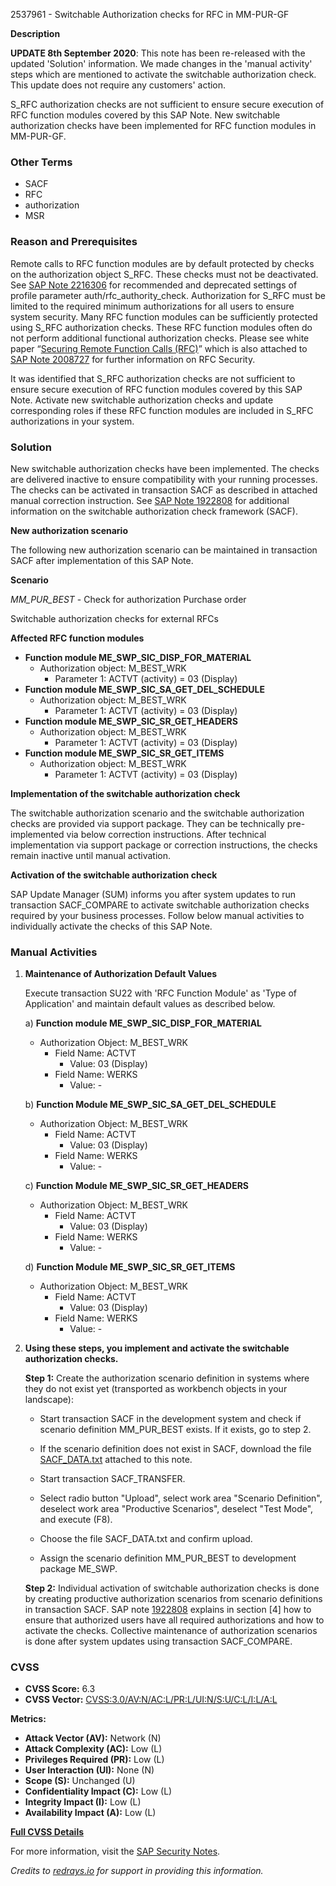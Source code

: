 2537961 - Switchable Authorization checks for RFC in MM-PUR-GF

**Description**
  
**UPDATE 8th September 2020**: This note has been re-released with the updated 'Solution' information. We made changes in the 'manual activity' steps which are mentioned to activate the switchable authorization check. This update does not require any customers' action.

S_RFC authorization checks are not sufficient to ensure secure execution of RFC function modules covered by this SAP Note. New switchable authorization checks have been implemented for RFC function modules in MM-PUR-GF.

### Other Terms

- SACF
- RFC
- authorization
- MSR

### Reason and Prerequisites

Remote calls to RFC function modules are by default protected by checks on the authorization object S_RFC. These checks must not be deactivated. See [SAP Note 2216306](https://me.sap.com/notes/2216306) for recommended and deprecated settings of profile parameter auth/rfc_authority_check. Authorization for S_RFC must be limited to the required minimum authorizations for all users to ensure system security. Many RFC function modules can be sufficiently protected using S_RFC authorization checks. These RFC function modules often do not perform additional functional authorization checks. Please see white paper “[Securing Remote Function Calls (RFC)](https://www.sap.com/documents/2015/07/e6441a8d-5b7c-0010-82c7-eda71af511fa.html)” which is also attached to [SAP Note 2008727](https://me.sap.com/notes/2008727) for further information on RFC Security.

It was identified that S_RFC authorization checks are not sufficient to ensure secure execution of RFC function modules covered by this SAP Note. Activate new switchable authorization checks and update corresponding roles if these RFC function modules are included in S_RFC authorizations in your system.

### Solution

New switchable authorization checks have been implemented. The checks are delivered inactive to ensure compatibility with your running processes. The checks can be activated in transaction SACF as described in attached manual correction instruction. See [SAP Note 1922808](https://me.sap.com/notes/1922808) for additional information on the switchable authorization check framework (SACF).

**New authorization scenario**

The following new authorization scenario can be maintained in transaction SACF after implementation of this SAP Note.

**Scenario**

*MM_PUR_BEST* - Check for authorization Purchase order

Switchable authorization checks for external RFCs

**Affected RFC function modules**

- **Function module ME_SWP_SIC_DISP_FOR_MATERIAL**
  - Authorization object: M_BEST_WRK
    - Parameter 1: ACTVT (activity) = 03 (Display)
- **Function module ME_SWP_SIC_SA_GET_DEL_SCHEDULE**
  - Authorization object: M_BEST_WRK
    - Parameter 1: ACTVT (activity) = 03 (Display)
- **Function module ME_SWP_SIC_SR_GET_HEADERS**
  - Authorization object: M_BEST_WRK
    - Parameter 1: ACTVT (activity) = 03 (Display)
- **Function module ME_SWP_SIC_SR_GET_ITEMS**
  - Authorization object: M_BEST_WRK
    - Parameter 1: ACTVT (activity) = 03 (Display)

**Implementation of the switchable authorization check**

The switchable authorization scenario and the switchable authorization checks are provided via support package. They can be technically pre-implemented via below correction instructions. After technical implementation via support package or correction instructions, the checks remain inactive until manual activation.

**Activation of the switchable authorization check**

SAP Update Manager (SUM) informs you after system updates to run transaction SACF_COMPARE to activate switchable authorization checks required by your business processes. Follow below manual activities to individually activate the checks of this SAP Note.

### Manual Activities

1. **Maintenance of Authorization Default Values**
   
   Execute transaction SU22 with 'RFC Function Module' as 'Type of Application' and maintain default values as described below.

   a) **Function module ME_SWP_SIC_DISP_FOR_MATERIAL**
   - Authorization Object: M_BEST_WRK
     - Field Name: ACTVT
       - Value: 03 (Display)
     - Field Name: WERKS
       - Value: -

   b) **Function Module ME_SWP_SIC_SA_GET_DEL_SCHEDULE**
   - Authorization Object: M_BEST_WRK
     - Field Name: ACTVT
       - Value: 03 (Display)
     - Field Name: WERKS
       - Value: -

   c) **Function Module ME_SWP_SIC_SR_GET_HEADERS**
   - Authorization Object: M_BEST_WRK
     - Field Name: ACTVT
       - Value: 03 (Display)
     - Field Name: WERKS
       - Value: -

   d) **Function Module ME_SWP_SIC_SR_GET_ITEMS**
   - Authorization Object: M_BEST_WRK
     - Field Name: ACTVT
       - Value: 03 (Display)
     - Field Name: WERKS
       - Value: -

2. **Using these steps, you implement and activate the switchable authorization checks.**

   **Step 1:**
   Create the authorization scenario definition in systems where they do not exist yet (transported as workbench objects in your landscape):
   - Start transaction SACF in the development system and check if scenario definition MM_PUR_BEST exists. If it exists, go to step 2.
   
   - If the scenario definition does not exist in SACF, download the file [SACF_DATA.txt](https://me.sap.com/notes/2537961/attachments/SACF_DATA.TXT) attached to this note.
   - Start transaction SACF_TRANSFER.
   - Select radio button "Upload", select work area "Scenario Definition", deselect work area "Productive Scenarios", deselect "Test Mode", and execute (F8).
   - Choose the file SACF_DATA.txt and confirm upload.
   - Assign the scenario definition MM_PUR_BEST to development package ME_SWP.

   **Step 2:**
   Individual activation of switchable authorization checks is done by creating productive authorization scenarios from scenario definitions in transaction SACF. SAP note [1922808](https://me.sap.com/notes/1922808) explains in section [4] how to ensure that authorized users have all required authorizations and how to activate the checks. Collective maintenance of authorization scenarios is done after system updates using transaction SACF_COMPARE.

### CVSS

- **CVSS Score:** 6.3
- **CVSS Vector:** [CVSS:3.0/AV:N/AC:L/PR:L/UI:N/S:U/C:L/I:L/A:L](https://www.first.org/cvss/calculator/3.0#CVSS:3.0/AV:N/AC:L/PR:L/UI:N/S:U/C:L/I:L/A:L)

**Metrics:**
- **Attack Vector (AV):** Network (N)
- **Attack Complexity (AC):** Low (L)
- **Privileges Required (PR):** Low (L)
- **User Interaction (UI):** None (N)
- **Scope (S):** Unchanged (U)
- **Confidentiality Impact (C):** Low (L)
- **Integrity Impact (I):** Low (L)
- **Availability Impact (A):** Low (L)

**[Full CVSS Details](https://me.sap.com/notes/2537961)**

For more information, visit the [SAP Security Notes](https://me.sap.com/).

*Credits to [redrays.io](https://redrays.io) for support in providing this information.*